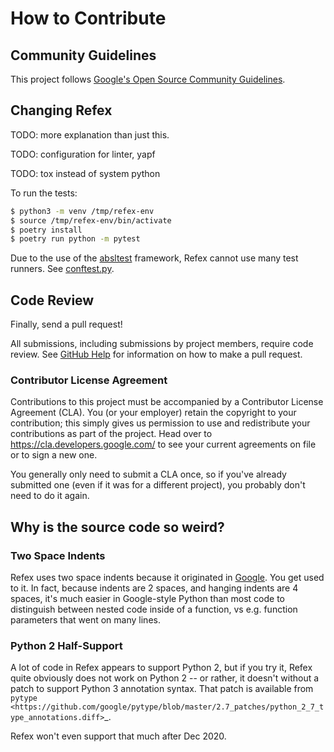 # How to Contribute

## Community Guidelines

This project follows
[Google's Open Source Community Guidelines](https://opensource.google/conduct/).

## Changing Refex

TODO: more explanation than just this.

TODO: configuration for linter, yapf

TODO: tox instead of system python

To run the tests:

```sh
$ python3 -m venv /tmp/refex-env
$ source /tmp/refex-env/bin/activate
$ poetry install
$ poetry run python -m pytest
```

Due to the use of the [absltest](https://abseil.io/docs/python/guides/testing)
framework, Refex cannot use many test runners. See
[conftest.py](https://github.com/ssbr/refex/blob/master/refex/conftest.py).

## Code Review

Finally, send a pull request!

All submissions, including submissions by project members, require code review.
See [GitHub Help](https://help.github.com/articles/about-pull-requests/) for
information on how to make a pull request.

### Contributor License Agreement

Contributions to this project must be accompanied by a Contributor License
Agreement (CLA). You (or your employer) retain the copyright to your
contribution; this simply gives us permission to use and redistribute your
contributions as part of the project. Head over to
https://cla.developers.google.com/ to see your current agreements on file or
to sign a new one.

You generally only need to submit a CLA once, so if you've already submitted one
(even if it was for a different project), you probably don't need to do it
again.


## Why is the source code so weird?

### Two Space Indents

Refex uses two space indents because it originated in
[Google](https://google.github.io/styleguide/pyguide.html). You get used to it.
In fact, because indents are 2 spaces, and hanging indents are 4 spaces, it's
much easier in Google-style Python than most code to distinguish between nested
code inside of a function, vs e.g. function parameters that went on many lines.

### Python 2 Half-Support

A lot of code in Refex appears to support Python 2, but if you try it, Refex
quite obviously does not work on Python 2 -- or rather, it doesn't without a
patch to support Python 3 annotation syntax. That patch is available from
`pytype <https://github.com/google/pytype/blob/master/2.7_patches/python_2_7_type_annotations.diff>`_.

Refex won't even support that much after Dec 2020.

